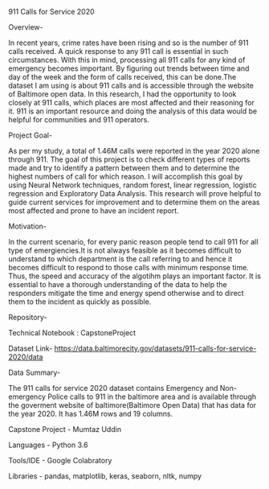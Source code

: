 911 Calls for Service 2020

Overview-

In recent years, crime rates have been rising and so is the number of 911 calls received. A quick response to any 911 call is essential in such circumstances. With this in mind, processing all 911 calls for any kind of emergency becomes important. By figuring out trends between time and day of the week and the form of calls received, this can be done.The dataset I am using is about 911 calls and is accessible through the website of Baltimore open data. In this research, I had the opportunity to look closely at 911 calls, which places are most affected and their reasoning for it. 911 is an important resource and doing the analysis of this data would be helpful for communities and 911 operators.

Project Goal-

As per my study, a total of 1.46M calls were reported in the year 2020 alone through 911. The goal of this project is to check different types of reports made and try to identify a pattern between them and to determine the highest numbers of call for which reason. I will accomplish this goal by using Neural Network techniques, random forest, linear regression, logistic regression and Exploratory Data Analysis. This research will prove helpful to guide current services for improvement and to determine them on the areas most affected and prone to have an incident report.

Motivation-

In the current scenario, for every panic reason people tend to call 911 for all type of emergiencies.It is not always feasible as it becomes difficult to understand to which department is the call referring to and hence it becomes difficult to respond to those calls with minimum response time. Thus, the speed and accuracy of the algotihm plays an important factor. It is essential to have a thorough understanding of the data to help the responders mitigate the time and energy spend otherwise and to direct them to the incident as quickly as possible.

Repository-

Technical Notebook : CapstoneProject

Dataset Link- https://data.baltimorecity.gov/datasets/911-calls-for-service-2020/data

Data Summary-

The 911 calls for service 2020 dataset contains Emergency and Non-emergency Police calls to 911 in the baltimore area and is available through the goverment website of baltimore(Baltimore Open Data) that has data for the year 2020. It has 1.46M rows and 19 columns.

Capstone Project - Mumtaz Uddin

Languages - Python 3.6

Tools/IDE - Google Colabratory

Libraries - pandas, matplotlib, keras, seaborn, nltk, numpy
